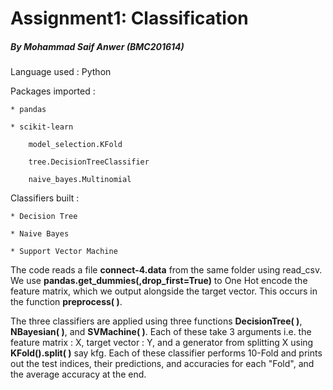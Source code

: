 # Assignment1: Classification
##### By Mohammad Saif Anwer (BMC201614)

Language used : Python

Packages imported :

	* pandas

	* scikit-learn

		model_selection.KFold

		tree.DecisionTreeClassifier

		naive_bayes.Multinomial

Classifiers built :

	* Decision Tree
	
	* Naive Bayes
	
	* Support Vector Machine

The code reads a file __connect-4.data__ from the same folder using read_csv. We use __pandas.get_dummies(,drop_first=True)__ to One Hot encode the feature matrix, which we output alongside the target vector. This occurs in the function __preprocess( )__.

The three classifiers are applied using three functions __DecisionTree( )__, __NBayesian( )__, and __SVMachine( )__. Each of these take 3 arguments i.e. the feature matrix : X, target vector : Y, and a generator from splitting X using __KFold().split( )__ say kfg. Each of these classifier performs 10-Fold and prints out the test indices, their predictions, and accuracies for each "Fold", and the average accuracy at the end. 
